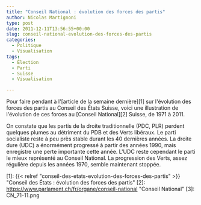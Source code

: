 ```yaml
---
title: "Conseil National : évolution des forces des partis"
author: Nicolas Martignoni
type: post
date: 2011-12-11T13:56:55+00:00
slug: conseil-national-evolution-des-forces-des-partis
categories:
  - Politique
  - Visualisation
tags:
  - Élection
  - Parti
  - Suisse
  - Visualisation

---
```

Pour faire pendant à l'[article de la semaine dernière][1] sur l'évolution des forces des partis au Conseil des États Suisse, voici une illustration de l'évolution de ces forces au [Conseil National][2] Suisse, de 1971 à 2011.

On constate que les partis de la droite traditionnelle (PDC, PLR) perdent quelques plumes au détriment du PDB et des Verts libéraux. Le parti socialiste reste à peu près stable durant les 40 dernières années. La droite dure (UDC) a énormément progressé à partir des années 1990, mais enregistre une perte importante cette année. L'UDC reste cependant le parti le mieux représenté au Conseil National. La progression des Verts, assez régulière depuis les années 1970, semble maintenant stoppée.

 [1]: {{< relref "conseil-des-etats-evolution-des-forces-des-partis" >}} "Conseil des États : évolution des forces des partis"
 [2]: https://www.parlament.ch/fr/organe/conseil-national "Conseil National"
 [3]: CN_71-11.png

<!--more-->
